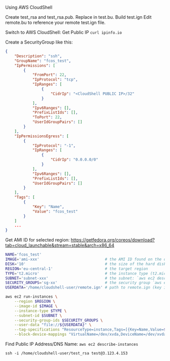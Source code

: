 Using AWS CloudShell

Create test_rsa and test_rsa.pub. Replace in test.bu. Build test.ign
Edit remote.bu to reference your remote test.ign file.

Switch to AWS CloudShell:
Get Public IP
`curl ipinfo.io` 

Create a SecurityGroup like this:

```json
{
    "Description": "ssh",
    "GroupName": "fcos_test",
    "IpPermissions": [
        {
            "FromPort": 22,
            "IpProtocol": "tcp",
            "IpRanges": [
                {
                    "CidrIp": "<CloudShell PUBLIC IP>/32"
                }
            ],
            "Ipv6Ranges": [],
            "PrefixListIds": [],
            "ToPort": 22,
            "UserIdGroupPairs": []
        }
    ],
    "IpPermissionsEgress": [
        {
            "IpProtocol": "-1",
            "IpRanges": [
                {
                    "CidrIp": "0.0.0.0/0"
                }
            ],
            "Ipv6Ranges": [],
            "PrefixListIds": [],
            "UserIdGroupPairs": []
        }
    ],
    "Tags": [
        {
            "Key": "Name",
            "Value": "fcos_test"
        }
    ]
    ...
}
```

Get AMI ID for selected region:
https://getfedora.org/coreos/download?tab=cloud_launchable&stream=stable&arch=x86_64

```bash
NAME='fcos_test'
IMAGE='ami-xxx'                             # the AMI ID found on the download page
DISK='10'                                   # the size of the hard disk in GB
REGION='eu-central-1'                       # the target region
TYPE='t2.micro'                             # the instance type (t2.micro - free tier)
SUBNET='subnet-xxx'                         # the subnet: `aws ec2 describe-subnets`
SECURITY_GROUPS='sg-xx'                     # the security group `aws ec2 describe-security-groups`
USERDATA='/home/cloudshell-user/remote.ign' # path to remote.ign (key is example.rsa.pub)
```

```bash
aws ec2 run-instances \
    --region $REGION \
    --image-id $IMAGE \
    --instance-type $TYPE \
    --subnet-id $SUBNET \
    --security-group-ids $SECURITY_GROUPS \
    --user-data "file://${USERDATA}" \
    --tag-specifications "ResourceType=instance,Tags=[{Key=Name,Value=${NAME}}]" \
    --block-device-mappings "VirtualName=/dev/xvda,DeviceName=/dev/xvda,Ebs={VolumeSize=${DISK}}"
```

Find Public IP Address/DNS Name: `aws ec2 describe-instances`

`ssh -i /home/cloudshell-user/test_rsa test@3.123.4.153`